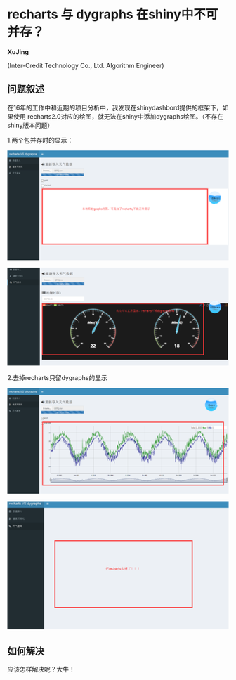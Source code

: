 # recharts 与 dygraphs 在shiny中不可并存？

**XuJing**

(Inter-Credit Technology Co., Ltd. Algorithm Engineer) 


## 问题叙述

在16年的工作中和近期的项目分析中，我发现在shinydashbord提供的框架下，如果使用
recharts2.0对应的绘图，就无法在shiny中添加dygraphs绘图。（不存在shiny版本问题）

1.两个包并存时的显示：

![dy1](pic/test1.png)

![re1](pic/test2.png)


2.去掉recharts只留dygraphs的显示

![dy2](pic/test3.png)

![re2](pic/test4.png)


## 如何解决

应该怎样解决呢？大牛！